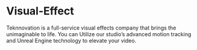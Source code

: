 # Visual-Effect
Teknnovation is a full-service visual effects company that brings the unimaginable to life. You can Utilize our studio’s advanced motion tracking and Unreal Engine technology to elevate your video.
